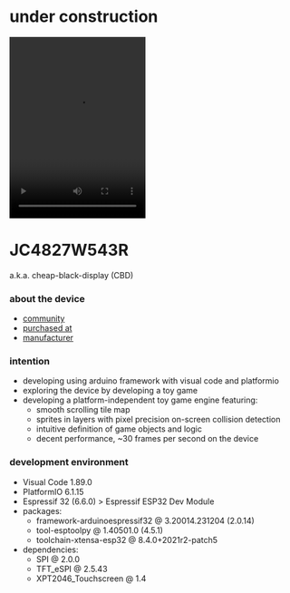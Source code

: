 # under construction

<video width="240" height="320" src="https://github.com/calint/bam/assets/1920811/1e1f7bb0-4d1e-4ce2-937a-10c6ac176b2e"></video>

# JC4827W543R
a.k.a. cheap-black-display (CBD)

### about the device
* [community](https://github.com/witnessmenow/ESP32-Cheap-Yellow-Display)
* [purchased at](https://www.aliexpress.com/item/1005004502250619.html)
* [manufacturer](http://www.jczn1688.com/)

### intention
* developing using arduino framework with visual code and platformio
* exploring the device by developing a toy game
* developing a platform-independent toy game engine featuring:
  - smooth scrolling tile map
  - sprites in layers with pixel precision on-screen collision detection
  - intuitive definition of game objects and logic
  - decent performance, ~30 frames per second on the device

### development environment
* Visual Code 1.89.0
* PlatformIO 6.1.15
* Espressif 32 (6.6.0) > Espressif ESP32 Dev Module
* packages:
  - framework-arduinoespressif32 @ 3.20014.231204 (2.0.14) 
  - tool-esptoolpy @ 1.40501.0 (4.5.1) 
  - toolchain-xtensa-esp32 @ 8.4.0+2021r2-patch5
* dependencies:
  - SPI @ 2.0.0
  - TFT_eSPI @ 2.5.43
  - XPT2046_Touchscreen @ 1.4
